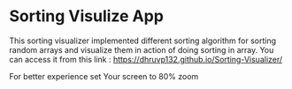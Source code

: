 # Sorting Visulize App

This sorting visualizer implemented different sorting algorithm for sorting random arrays and visualize them in action of doing sorting in array. 
You can access it from this link : https://dhruvp132.github.io/Sorting-Visualizer/

For better experience set Your screen to 80% zoom 
